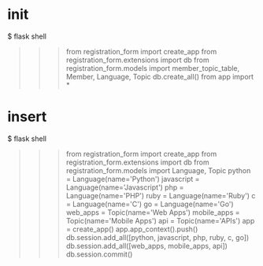 # init
$ flask shell
>>> from registration_form import create_app
>>> from registration_form.extensions import db
>>> from registration_form.models import member_topic_table, Member, Language, Topic
>>> db.create_all()
>>> from app import *

# insert
$ flask shell
>>> from registration_form import create_app
>>> from registration_form.extensions import db
>>> from registration_form.models import Language, Topic
>>> python = Language(name='Python')
>>> javascript = Language(name='Javascript')
>>> php = Language(name='PHP')
>>> ruby = Language(name='Ruby')
>>> c = Language(name='C')
>>> go = Language(name='Go')
>>> web_apps = Topic(name='Web Apps')
>>> mobile_apps = Topic(name='Mobile Apps')
>>> api = Topic(name='APIs')
>>> app = create_app()
>>> app.app_context().push()
>>> db.session.add_all([python, javascript, php, ruby, c, go])
>>> db.session.add_all([web_apps, mobile_apps, api])
>>> db.session.commit()

